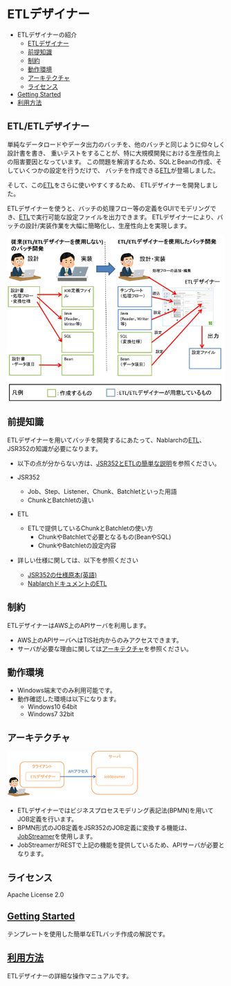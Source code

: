 # ETLデザイナー
- ETLデザイナーの紹介
    - [ETLデザイナー](#etletlデザイナー)
    - [前提知識](#前提知識)
    - [制約](#制約)
    - [動作環境](#動作環境)
    - [アーキテクチャ](#アーキテクチャ)
    - [ライセンス](#ライセンス)
- [Getting Started](doc/getting-started.md)
- [利用方法](doc/operation-guide.md)

## ETL/ETLデザイナー

単純なデータロードやデータ出力のバッチを、他のバッチと同じように仰々しく設計書を書き、
重いテストをすることが、特に大規模開発における生産性向上の阻害要因となっています。
この問題を解消するため、SQLとBeanの作成、そしていくつかの設定を行うだけで、
バッチを作成できる[ETL](https://nablarch.github.io/docs/LATEST/doc/extension_components/etl/index.html)が登場しました。

そして、この[ETL](https://nablarch.github.io/docs/LATEST/doc/extension_components/etl/index.html)をさらに使いやすくするため、
ETLデザイナーを開発しました。

ETLデザイナーを使うと、バッチの処理フロー等の定義をGUIでモデリングでき、[ETL](https://nablarch.github.io/docs/LATEST/doc/extension_components/etl/index.html)で実行可能な設定ファイルを出力できます。
ETLデザイナーにより、バッチの設計/実装作業を大幅に簡略化し、生産性向上を実現します。

![比較](doc/image/compare.png)

## 前提知識
ETLデザイナーを用いてバッチを開発するにあたって、Nablarchの[ETL](https://nablarch.github.io/docs/LATEST/doc/extension_components/etl/index.html)、JSR352の知識が必要になります。
- 以下の点が分からない方は、[JSR352とETLの簡単な説明](doc/jsr352-etl-simple-guide.md)を参照ください。
- JSR352
    - Job、Step、Listener、Chunk、Batchletといった用語
    - ChunkとBatchletの違い

- ETL
    - ETLで提供しているChunkとBatchletの使い方
        - ChunkやBatchletで必要となるもの(BeanやSQL)
        - ChunkやBatchletの設定内容
    
- 詳しい仕様に関しては、以下を参照ください
    - [JSR352の仕様原本(英語)](https://jcp.org/en/jsr/detail?id=352)
    - [NablarchドキュメントのETL](https://nablarch.github.io/docs/LATEST/doc/extension_components/etl/index.html)

## 制約
ETLデザイナーはAWS上のAPIサーバを利用します。
- AWS上のAPIサーバへはTIS社内からのみアクセスできます。
- サーバが必要な理由に関しては[アーキテクチャ](#アーキテクチャ)を参照ください。

## 動作環境
- Windows端末でのみ利用可能です。
- 動作確認した環境は以下になります。
    - Windows10 64bit
    - Windows7 32bit

## アーキテクチャ
![architecture](doc/image/architecture.png)
- ETLデザイナーではビジネスプロセスモデリング表記法(BPMN)を用いてJOB定義を行います。
- BPMN形式のJOB定義をJSR352のJOB定義に変換する機能は、[JobStreamer](http://job-streamer.github.io/ja/)を使用します。
- JobStreamerがRESTで上記の機能を提供しているため、APIサーバが必要となります。

## ライセンス
Apache License 2.0

## [Getting Started](doc/getting-started.md)
テンプレートを使用した簡単なETLバッチ作成の解説です。

## [利用方法](doc/operation-guide.md)
ETLデザイナーの詳細な操作マニュアルです。